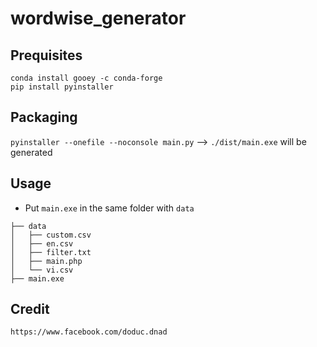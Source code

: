 # wordwise_generator
## Prequisites
```
conda install gooey -c conda-forge
pip install pyinstaller
```
## Packaging
`pyinstaller --onefile --noconsole main.py` --> `./dist/main.exe` will be generated
## Usage
- Put `main.exe` in the same folder with `data`
```
├── data
│   ├── custom.csv
│   ├── en.csv
│   ├── filter.txt
│   ├── main.php
│   └── vi.csv
├── main.exe
```
## Credit
`https://www.facebook.com/doduc.dnad`